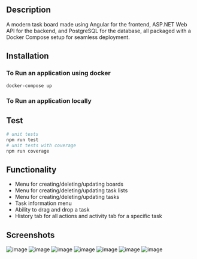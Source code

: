 ## Description
A modern task board made using Angular for the frontend, ASP.NET Web API for the backend, and PostgreSQL for the database, all packaged with a Docker Compose setup for seamless deployment.

## Installation

### To Run an application using docker

```bash
docker-compose up
```
### To Run an application locally

## Test
```bash
# unit tests
npm run test
# unit tests with coverage
npm run coverage 
```

## Functionality 
- Menu for creating/deleting/updating boards
- Menu for creating/deleting/updating task lists
- Menu for creating/deleting/updating tasks
- Task information menu
- Ability to drag and drop a task
- History tab for all actions and activity tab for a specific task
  
## Screenshots 
![image](https://github.com/TEGTO/TaskBoard/assets/90476119/d3ad30bd-b635-4c2f-8918-ec06c22ded1d)
![image](https://github.com/TEGTO/TaskBoard/assets/90476119/13c6c84a-dde8-4fa7-b7be-728524c47498)
![image](https://github.com/TEGTO/TaskBoard/assets/90476119/fa35107c-4fd5-497b-af5f-f8a411e73318)
![image](https://github.com/TEGTO/TaskBoard/assets/90476119/d0420b29-a37b-4220-8ed0-588bb27ca8ac)
![image](https://github.com/TEGTO/TaskBoard/assets/90476119/26de8151-8abd-4b3e-bf54-23f2adf6d8a4)
![image](https://github.com/TEGTO/TaskBoard/assets/90476119/f11613c8-9521-443c-81fc-315c7893c2e1)
![image](https://github.com/TEGTO/TaskBoard/assets/90476119/ecf8ace1-a30e-45de-a0cf-7f92d43aa1c3)










